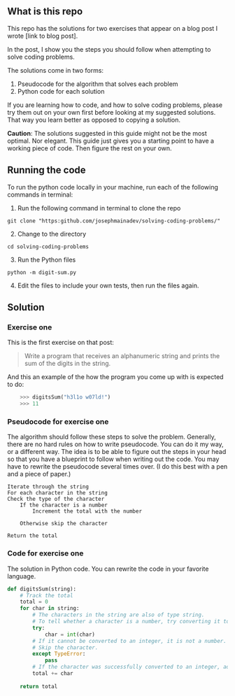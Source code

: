 ## What is this repo

This repo has the solutions for two exercises that appear on a blog post I wrote [link to blog post].

In the post, I show you the steps you should follow when attempting to solve coding problems.

The solutions come in two forms:

1. Pseudocode for the algorithm that solves each problem
2. Python code for each solution

If you are learning how to code, and how to solve coding problems, please try them out on your own first before looking at my suggested solutions. That way you learn better as opposed to copying a solution.

**Caution**: The solutions suggested in this guide might not be the most optimal. Nor elegant. This guide just gives you a starting point to have a working piece of code. Then figure the rest on your own.

## Running the code

To run the python code locally in your machine, run each of the following commands in terminal:

1. Run the following command in terminal to clone the repo

`git clone "https:github.com/josephmainadev/solving-coding-problems/"`

2.  Change to the directory

`cd solving-coding-problems`

3.  Run the Python files

`python -m digit-sum.py`

4. Edit the files to include your own tests, then run the files again.

## Solution

### Exercise one

This is the first exercise on that post:


> Write a program that receives an alphanumeric string and prints the sum of the digits in the string.

And this an example of the how the program you come up with is expected to do:

```py
    >>> digitsSum("h3l1o w07ld!")
    >>> 11
```
### Pseudocode for exercise one

The algorithm should follow these steps to solve the problem. Generally, there are no hard rules on how to write pseudocode. You can do it my way, or a different way. The idea is to be able to figure out the steps in your head so that you have a blueprint to follow when writing out the code. You may have to rewrite the pseudocode several times over. (I do this best with a pen and a piece of paper.)

```
Iterate through the string
For each character in the string
Check the type of the character
    If the character is a number
        Increment the total with the number
  
    Otherwise skip the character

Return the total
```

### Code for exercise one

The solution in Python code. You can rewrite the code in your favorite language.

```py
def digitsSum(string):
    # Track the total
    total = 0
    for char in string:
        # The characters in the string are also of type string.
        # To tell whether a character is a number, try converting it to an integer.
        try:
            char = int(char)
        # If it cannot be converted to an integer, it is not a number.
        # Skip the character.
        except TypeError:
            pass
        # If the character was successfully converted to an integer, add it to the total.
        total += char
    
    return total
```

